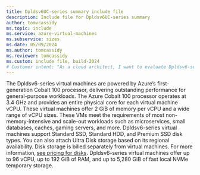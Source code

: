 ```yaml
---
title: Dpldsv6UC-series summary include file
description: Include file for Dpldsv6UC-series summary
author: tomvcassidy
ms.topic: include
ms.service: azure-virtual-machines
ms.subservice: sizes
ms.date: 05/09/2024
ms.author: tomcassidy
ms.reviewer: tomcassidy
ms.custom: include file, build-2024
# Customer intent: "As a cloud architect, I want to evaluate Dpldsv6-series virtual machines, so that I can determine their suitability for general-purpose workloads and scaling requirements in my applications."
---
```

The Dpldsv6-series virtual machines are powered by Azure’s first-generation Cobalt 100 processor, delivering outstanding performance for general-purpose workloads. The Azure Cobalt 100 processor operates at 3.4 GHz and provides an entire physical core for each virtual machine vCPU. These virtual machines offer 2 GiB of memory per vCPU and a wide range of vCPU sizes. These VMs meet the requirements of most non-memory-intensive and scale-out workloads such as microservices, small databases, caches, gaming servers, and more. Dpldsv6-series virtual machines support Standard SSD, Standard HDD, and Premium SSD disk types. You can also attach Ultra Disk storage based on its regional availability. Disk storage is billed separately from virtual machines. For more information, [see pricing for disks](https://azure.microsoft.com/pricing/details/managed-disks/). Dpldsv6-series virtual machines offer up to 96 vCPU, up to 192 GiB of RAM, and up to 5,280 GiB of fast local NVMe temporary storage.
